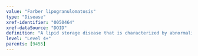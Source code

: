 ```yaml
---
value: "Farber lipogranulomatosis"
type: "Disease"
xref-identifier: "0050464"
xref-dataSource: "DOID"
definition: "A lipid storage disease that is characterized by abnormalities in swallowing, cognition, joint function, and central nervous system due to a deficiency in the enzyme ceramidase that results in sphingolipids deposition.|OMIM mapping confirmed by DO. [SN]."
level: "Level 4+"
parents: [9455]
---
```


